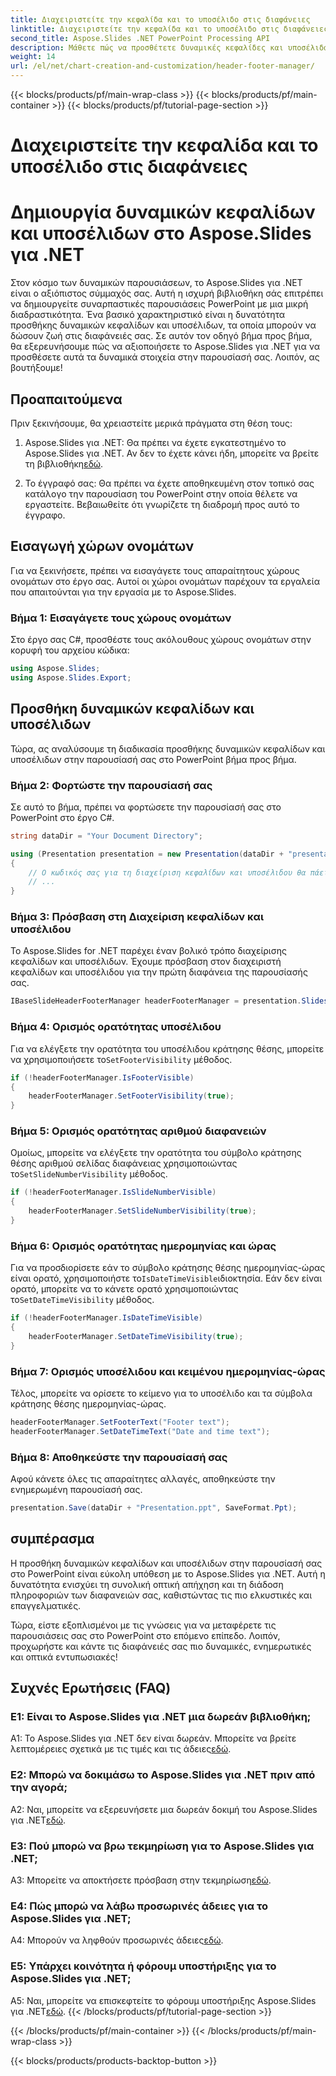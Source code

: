 ```yaml
---
title: Διαχειριστείτε την κεφαλίδα και το υποσέλιδο στις διαφάνειες
linktitle: Διαχειριστείτε την κεφαλίδα και το υποσέλιδο στις διαφάνειες
second_title: Aspose.Slides .NET PowerPoint Processing API
description: Μάθετε πώς να προσθέτετε δυναμικές κεφαλίδες και υποσέλιδα σε παρουσιάσεις PowerPoint χρησιμοποιώντας το Aspose.Slides για .NET.
weight: 14
url: /el/net/chart-creation-and-customization/header-footer-manager/
---
```


{{< blocks/products/pf/main-wrap-class >}}
{{< blocks/products/pf/main-container >}}
{{< blocks/products/pf/tutorial-page-section >}}

# Διαχειριστείτε την κεφαλίδα και το υποσέλιδο στις διαφάνειες


# Δημιουργία δυναμικών κεφαλίδων και υποσέλιδων στο Aspose.Slides για .NET

Στον κόσμο των δυναμικών παρουσιάσεων, το Aspose.Slides για .NET είναι ο αξιόπιστος σύμμαχός σας. Αυτή η ισχυρή βιβλιοθήκη σάς επιτρέπει να δημιουργείτε συναρπαστικές παρουσιάσεις PowerPoint με μια μικρή διαδραστικότητα. Ένα βασικό χαρακτηριστικό είναι η δυνατότητα προσθήκης δυναμικών κεφαλίδων και υποσέλιδων, τα οποία μπορούν να δώσουν ζωή στις διαφάνειές σας. Σε αυτόν τον οδηγό βήμα προς βήμα, θα εξερευνήσουμε πώς να αξιοποιήσετε το Aspose.Slides για .NET για να προσθέσετε αυτά τα δυναμικά στοιχεία στην παρουσίασή σας. Λοιπόν, ας βουτήξουμε!

## Προαπαιτούμενα

Πριν ξεκινήσουμε, θα χρειαστείτε μερικά πράγματα στη θέση τους:

1.  Aspose.Slides για .NET: Θα πρέπει να έχετε εγκατεστημένο το Aspose.Slides για .NET. Αν δεν το έχετε κάνει ήδη, μπορείτε να βρείτε τη βιβλιοθήκη[εδώ](https://releases.aspose.com/slides/net/).

2. Το έγγραφό σας: Θα πρέπει να έχετε αποθηκευμένη στον τοπικό σας κατάλογο την παρουσίαση του PowerPoint στην οποία θέλετε να εργαστείτε. Βεβαιωθείτε ότι γνωρίζετε τη διαδρομή προς αυτό το έγγραφο.

## Εισαγωγή χώρων ονομάτων

Για να ξεκινήσετε, πρέπει να εισαγάγετε τους απαραίτητους χώρους ονομάτων στο έργο σας. Αυτοί οι χώροι ονομάτων παρέχουν τα εργαλεία που απαιτούνται για την εργασία με το Aspose.Slides.

### Βήμα 1: Εισαγάγετε τους χώρους ονομάτων

Στο έργο σας C#, προσθέστε τους ακόλουθους χώρους ονομάτων στην κορυφή του αρχείου κώδικα:

```csharp
using Aspose.Slides;
using Aspose.Slides.Export;
```

## Προσθήκη δυναμικών κεφαλίδων και υποσέλιδων

Τώρα, ας αναλύσουμε τη διαδικασία προσθήκης δυναμικών κεφαλίδων και υποσέλιδων στην παρουσίασή σας στο PowerPoint βήμα προς βήμα.

### Βήμα 2: Φορτώστε την παρουσίασή σας

Σε αυτό το βήμα, πρέπει να φορτώσετε την παρουσίασή σας στο PowerPoint στο έργο C#.

```csharp
string dataDir = "Your Document Directory";

using (Presentation presentation = new Presentation(dataDir + "presentation.ppt"))
{
    // Ο κωδικός σας για τη διαχείριση κεφαλίδων και υποσέλιδου θα πάει εδώ.
    // ...
}
```

### Βήμα 3: Πρόσβαση στη Διαχείριση κεφαλίδων και υποσέλιδου

Το Aspose.Slides for .NET παρέχει έναν βολικό τρόπο διαχείρισης κεφαλίδων και υποσέλιδων. Έχουμε πρόσβαση στον διαχειριστή κεφαλίδων και υποσέλιδου για την πρώτη διαφάνεια της παρουσίασής σας.

```csharp
IBaseSlideHeaderFooterManager headerFooterManager = presentation.Slides[0].HeaderFooterManager;
```

### Βήμα 4: Ορισμός ορατότητας υποσέλιδου

 Για να ελέγξετε την ορατότητα του υποσέλιδου κράτησης θέσης, μπορείτε να χρησιμοποιήσετε το`SetFooterVisibility` μέθοδος.

```csharp
if (!headerFooterManager.IsFooterVisible)
{
    headerFooterManager.SetFooterVisibility(true);
}
```

### Βήμα 5: Ορισμός ορατότητας αριθμού διαφανειών

 Ομοίως, μπορείτε να ελέγξετε την ορατότητα του σύμβολο κράτησης θέσης αριθμού σελίδας διαφάνειας χρησιμοποιώντας το`SetSlideNumberVisibility` μέθοδος.

```csharp
if (!headerFooterManager.IsSlideNumberVisible)
{
    headerFooterManager.SetSlideNumberVisibility(true);
}
```

### Βήμα 6: Ορισμός ορατότητας ημερομηνίας και ώρας

 Για να προσδιορίσετε εάν το σύμβολο κράτησης θέσης ημερομηνίας-ώρας είναι ορατό, χρησιμοποιήστε το`IsDateTimeVisible`ιδιοκτησία. Εάν δεν είναι ορατό, μπορείτε να το κάνετε ορατό χρησιμοποιώντας το`SetDateTimeVisibility` μέθοδος.

```csharp
if (!headerFooterManager.IsDateTimeVisible)
{
    headerFooterManager.SetDateTimeVisibility(true);
}
```

### Βήμα 7: Ορισμός υποσέλιδου και κειμένου ημερομηνίας-ώρας

Τέλος, μπορείτε να ορίσετε το κείμενο για το υποσέλιδο και τα σύμβολα κράτησης θέσης ημερομηνίας-ώρας.

```csharp
headerFooterManager.SetFooterText("Footer text");
headerFooterManager.SetDateTimeText("Date and time text");
```

### Βήμα 8: Αποθηκεύστε την παρουσίασή σας

Αφού κάνετε όλες τις απαραίτητες αλλαγές, αποθηκεύστε την ενημερωμένη παρουσίασή σας.

```csharp
presentation.Save(dataDir + "Presentation.ppt", SaveFormat.Ppt);
```

## συμπέρασμα

Η προσθήκη δυναμικών κεφαλίδων και υποσέλιδων στην παρουσίασή σας στο PowerPoint είναι εύκολη υπόθεση με το Aspose.Slides για .NET. Αυτή η δυνατότητα ενισχύει τη συνολική οπτική απήχηση και τη διάδοση πληροφοριών των διαφανειών σας, καθιστώντας τις πιο ελκυστικές και επαγγελματικές.

Τώρα, είστε εξοπλισμένοι με τις γνώσεις για να μεταφέρετε τις παρουσιάσεις σας στο PowerPoint στο επόμενο επίπεδο. Λοιπόν, προχωρήστε και κάντε τις διαφάνειές σας πιο δυναμικές, ενημερωτικές και οπτικά εντυπωσιακές!

## Συχνές Ερωτήσεις (FAQ)

### Ε1: Είναι το Aspose.Slides για .NET μια δωρεάν βιβλιοθήκη;
 A1: Το Aspose.Slides για .NET δεν είναι δωρεάν. Μπορείτε να βρείτε λεπτομέρειες σχετικά με τις τιμές και τις άδειες[εδώ](https://purchase.aspose.com/buy).

### Ε2: Μπορώ να δοκιμάσω το Aspose.Slides για .NET πριν από την αγορά;
A2: Ναι, μπορείτε να εξερευνήσετε μια δωρεάν δοκιμή του Aspose.Slides για .NET[εδώ](https://releases.aspose.com/).

### Ε3: Πού μπορώ να βρω τεκμηρίωση για το Aspose.Slides για .NET;
 A3: Μπορείτε να αποκτήσετε πρόσβαση στην τεκμηρίωση[εδώ](https://reference.aspose.com/slides/net/).

### Ε4: Πώς μπορώ να λάβω προσωρινές άδειες για το Aspose.Slides για .NET;
 A4: Μπορούν να ληφθούν προσωρινές άδειες[εδώ](https://purchase.aspose.com/temporary-license/).

### Ε5: Υπάρχει κοινότητα ή φόρουμ υποστήριξης για το Aspose.Slides για .NET;
 A5: Ναι, μπορείτε να επισκεφτείτε το φόρουμ υποστήριξης Aspose.Slides για .NET[εδώ](https://forum.aspose.com/).
{{< /blocks/products/pf/tutorial-page-section >}}

{{< /blocks/products/pf/main-container >}}
{{< /blocks/products/pf/main-wrap-class >}}

{{< blocks/products/products-backtop-button >}}
